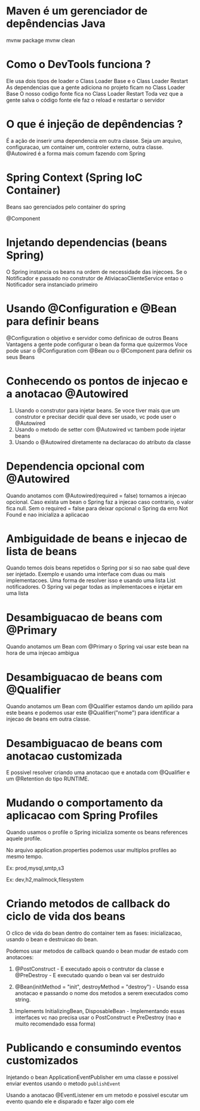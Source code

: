 # Maven é um gerenciador de depêndencias Java

mvnw package
mvnw clean

# Como o DevTools funciona ?

Ele usa dois tipos de loader o Class Loader Base e o Class Loader Restart
As dependencias que a gente adiciona no projeto ficam no Class Loader Base
O nosso codigo fonte fica no Class Loader Restart
Toda vez que a gente salva o código fonte ele faz o reload e restartar o servidor

# O que é injeção de depêndencias ?

É a ação de inserir uma dependencia em outra classe. 
Seja um arquivo, configuracao, um container um, controler externo, outra classe.
@Autowired é a forma mais comum fazendo com Spring

# Spring Context (Spring IoC Container)

Beans sao gerenciados pelo container do spring

@Component

# Injetando dependencias (beans Spring)

O Spring instancia os beans na ordem de necessidade das injecoes. 
Se o Notificador e passado no construtor de AtiviacaoClienteService 
entao o Notificador sera instanciado primeiro

# Usando @Configuration e @Bean para definir beans

@Configuration o objetivo e servidor como definicao de outros Beans
Vantagens a gente pode configurar o bean da forma que quizermos
Voce pode usar o @Configuration com @Bean ou o @Component para definir os seus Beans

# Conhecendo os pontos de injecao e a anotacao @Autowired
1. Usando o construtor para injetar beans. Se voce tiver mais que um construtor e precisar decidir qual deve ser usado, vc pode user o @Autowired
2. Usando o metodo de setter com @Autowired vc tambem pode injetar beans
3. Usando o @Autowired diretamente na declaracao do atributo da classe

# Dependencia opcional com @Autowired

Quando anotamos com @Autowired(required = false) tornamos a injecao opcional. Caso exista um bean o Spring faz a injecao caso contrario, o valor fica null.
Sem o required = false para deixar opcional o Spring da erro Not Found e nao inicializa a aplicacao

# Ambiguidade de beans e injecao de lista de beans

Quando temos dois beans repetidos o Spring por si so nao sabe qual deve ser injetado. Exemplo e usando uma interface com duas ou mais implementacoes.
Uma forma de resolver isso e usando uma lista List<Notificador> notificadores. O Spring vai pegar todas as implementacoes e injetar em uma lista

# Desambiguacao de beans com @Primary

Quando anotamos um Bean com @Primary o Spring vai usar este bean na hora de uma injecao ambigua

# Desambiguacao de beans com @Qualifier

Quando anotamos um Bean com @Qualifier estamos dando um apilido para este beans e podemos usar este @Qualifier("nome") para identificar a injecao de beans em outra classe.

# Desambiguacao de beans com anotacao customizada

E possivel resolver criando uma anotacao que e anotada com @Qualifier e um @Retention do tipo RUNTIME.

# Mudando o comportamento da aplicacao com Spring Profiles
Quando usamos o profile o Spring inicializa somente os beans references aquele profile.

No arquivo application.properties podemos usar multiplos profiles ao mesmo tempo. 

Ex: prod,mysql,smtp,s3

Ex: dev,h2,mailmock,filesystem

# Criando metodos de callback do ciclo de vida dos beans

O clico de vida do bean dentro do container tem as fases: inicializacao, usando o bean e destruicao do bean.

Podemos usar metodos de callback quando o bean mudar de estado com anotacoes: 

1. @PostConstruct - E executado apois o contrutor da classe e @PreDestroy - E executado quando o bean vai ser destruido

2. @Bean(initMethod = "init", destroyMethod = "destroy") - Usando essa anotacao e passando o nome dos metodos a serem executados como string.

3. Implements InitializingBean, DisposableBean - Implementando essas interfaces vc nao precisa usar o PostConstruct e PreDestroy (nao e muito recomendado essa forma)

# Publicando e consumindo eventos customizados

Injetando o bean ApplicationEventPublisher em uma classe e possivel enviar eventos usando o metodo `publishEvent`

Usando a anotacao @EventListener em um metodo e possivel escutar um evento quando ele e disparado e fazer algo com ele 
